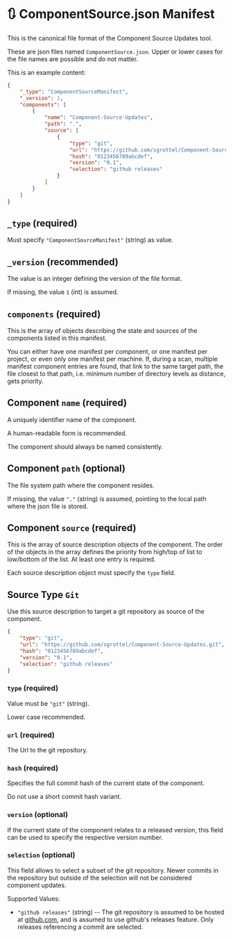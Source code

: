 # 🔃 ComponentSource.json Manifest
This is the canonical file format of the Component Source Updates tool.

These are json files named `ComponentSource.json`.
Upper or lower cases for the file names are possible and do not matter.

This is an example content:
```json
{
	"_type": "ComponentSourceManifest",
	"_version": 1,
	"components": [
		{
			"name": "Component-Source-Updates",
			"path": ".",
			"source": [
				{
					"type": "git",
					"url": "https://github.com/sgrottel/Component-Source-Updates.git",
					"hash": "0123456789abcdef",
					"version": "0.1",
					"selection": "github releases"
				}
			]
		}
	]
}
```


## `_type` (required)
Must specify `"ComponentSourceManifest"` (string) as value.


## `_version` (recommended)
The value is an integer defining the version of the file format.

If missing, the value `1` (int) is assumed.


## `components` (required)
This is the array of objects describing the state and sources of the components listed in this manifest.

You can either have one manifest per component, or one manifest per project, or even only one manifest per machine.
If, during a scan, multiple manifest component entries are found, that link to the same target path, the file closest to that path, i.e. minimum number of directory levels as distance, gets priority.


## Component `name` (required)
A uniquely identifier name of the component.

A human-readable form is recommended.

The component should always be named consistently.


## Component `path` (optional)
The file system path where the component resides.

If missing, the value `"."` (string) is assumed, pointing to the local path where the json file is stored.


## Component `source` (required)
This is the array of source description objects of the component.
The order of the objects in the array defines the priority from high/top of list to low/bottom of the list.
At least one entry is required.

Each source description object must specify the `type` field.


## Source Type `Git`
Use this source description to target a git repository as source of the component.

```json
{
	"type": "git",
	"url": "https://github.com/sgrottel/Component-Source-Updates.git",
	"hash": "0123456789abcdef",
	"version": "0.1",
	"selection": "github releases"
}
```

### `type` (required)
Value must be `"git"` (string).

Lower case recommended.

### `url` (required)
The Url to the git repository.

### `hash` (required)
Specifies the full commit hash of the current state of the component.

Do not use a short commit hash variant.

### `version` (optional)
If the current state of the component relates to a released version, this field can be used to specify the respective version number.

### `selection` (optional)
This field allows to select a subset of the git repository.
Newer commits in the repository but outside of the selection will not be considered component updates.

Supported Values:

* `"github releases"` (string) -- The git repository is assumed to be hosted at [github.com](https://github.com), and is assumed to use github's releases feature.
Only releases referencing a commit are selected.

